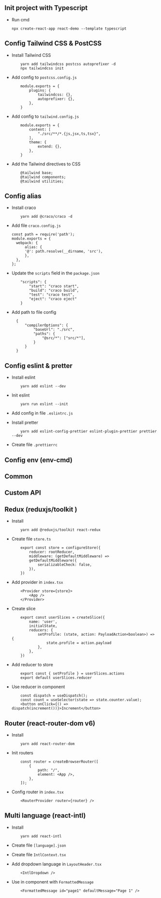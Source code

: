## Init project with Typescript

- Run cmd
  ```
  npx create-react-app react-demo --template typescript
  ```

## Config Tailwind CSS & PostCSS

- Install Tailwind CSS

  ```
      yarn add tailwindcss postcss autoprefixer -d
      npx tailwindcss init
  ```

- Add config to `postcss.config.js`

  ```
      module.exports = {
          plugins: {
              tailwindcss: {},
              autoprefixer: {},
          },
      }
  ```

- Add config to `tailwind.config.js`

  ```
      module.exports = {
          content: [
              "./src/**/*.{js,jsx,ts,tsx}",
          ],
          theme: {
              extend: {},
          },
      }
  ```

- Add the Tailwind directives to CSS
  ```
      @tailwind base;
      @tailwind components;
      @tailwind utilities;
  ```

## Config alias

- Install craco

  ```
      yarn add @craco/craco -d
  ```

- Add file `craco.config.js`

  ```
  const path = require('path');
  module.exports = {
    webpack: {
        alias: {
        '@': path.resolve(__dirname, 'src'),
        },
    },
  };
  ```

- Update the `scripts` field in the `package.json`

  ```
      "scripts": {
          "start": "craco start",
          "build": "craco build",
          "test": "craco test",
          "eject": "craco eject"
      }
  ```

- Add path to file config
  ```
    {
        "compilerOptions": {
            "baseUrl": "./src",
            "paths": {
                "@src/*": ["src/*"],
            }
        }
    }
  ```

## Config eslint & pretter

- Install eslint

  ```
      yarn add eslint --dev
  ```

- Init eslint

  ```
      yarn run eslint --init
  ```

- Add config in file `.eslintrc.js`

- Install pretter
  ```
      yarn add eslint-config-prettier eslint-plugin-prettier prettier --dev
  ```
- Create file `.prettierrc`

## Config env (env-cmd)

## Common

## Custom API

## Redux (reduxjs/toolkit )

- Install

  ```
      yarn add @reduxjs/toolkit react-redux
  ```

- Create file `store.ts`

  ```
      export const store = configureStore({
          reducer: rootReducer,
          middleware: (getDefaultMiddleware) =>
          getDefaultMiddleware({
              serializableCheck: false,
          }),
      })
  ```

- Add provider in `index.tsx`

  ```
      <Provider store={store}>
          <App />
      </Provider>
  ```

- Create slice

  ```
      export const userSlices = createSlice({
          name: 'user',
          initialState,
          reducers: {
              setProfile: (state, action: PayloadAction<boolean>) => {
                  state.profile = action.payload
              },
          },
      })
  ```

- Add reducer to store

  ```
      export const { setProfile } = userSlices.actions
      export default userSlices.reducer
  ```

- Use reducer in component

  ```
      const dispatch = useDispatch();
      const count = useSelector(state => state.counter.value);
      <button onClick={() => dispatch(increment())}>Increment</button>
  ```

## Router (react-router-dom v6)

- Install

  ```
      yarn add react-router-dom
  ```

- Init routers

  ```
      const router = createBrowserRouter([
          {
              path: "/",
              element: <App />,
          },
      ]);
  ```

- Config router in `index.tsx`

  ```
      <RouterProvider router={router} />
  ```

## Multi language (react-intl)

- Install

  ```
      yarn add react-intl
  ```

- Create file `[language].json`

- Create file `IntlContext.tsx`

- Add dropdown language in `LayoutHeader.tsx`

  ```
      <IntlDropdown />
  ```

- Use in component with `FormattedMessage`

  ```
      <FormattedMessage id="page1" defaultMessage="Page 1" />
  ```
